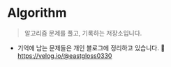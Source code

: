 # Algorithm

> 알고리즘 문제를 풀고, 기록하는 저장소입니다.

- 기억에 남는 문제들은 개인 블로그에 정리하고 있습니다.
  📎 https://velog.io/@eastgloss0330

